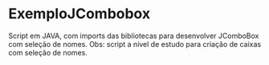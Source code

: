 # ExemploJCombobox
Script em JAVA, com imports das bibliotecas para desenvolver JComboBox com seleção de nomes.
Obs: script a nível de estudo para criação de caixas com seleção de nomes.
